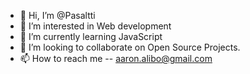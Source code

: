 - 👋 Hi, I’m @Pasaltti
- 👀 I’m interested in Web development
- 🌱 I’m currently learning JavaScript
- 💞️ I’m looking to collaborate on Open Source Projects.
- 📫 How to reach me -- aaron.alibo@gmail.com

<!---
Pasaltti/Pasaltti is a ✨ special ✨ repository because its `README.md` (this file) appears on your GitHub profile.
You can click the Preview link to take a look at your changes.
--->
